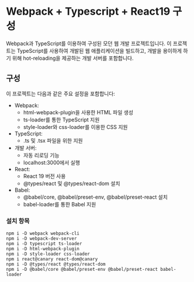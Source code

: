 # Webpack + Typescript + React19 구성

Webpack과 TypeScript를 이용하여 구성된 모던 웹 개발 프로젝트입니다. 이 프로젝트는 TypeScript를 사용하여 개발된 웹 애플리케이션을 빌드하고, 개발을 용이하게 하기 위해 hot-reloading을 제공하는 개발 서버를 포함합니다.

## 구성

이 프로젝트는 다음과 같은 주요 설정을 포함합니다:

- Webpack:
  - html-webpack-plugin을 사용한 HTML 파일 생성
  - ts-loader를 통한 TypeScript 지원
  - style-loader와 css-loader를 이용한 CSS 지원
- TypeScript:
  - .ts 및 .tsx 파일을 위한 지원
- 개발 서버:
  - 자동 리로딩 기능
  - localhost:3000에서 실행
- React:
  - React 19 버전 사용
  - @types/react 및 @types/react-dom 설치
- Babel:
  - @babel/core, @babel/preset-env, @babel/preset-react 설치
  - babel-loader를 통한 Babel 지원

### 설치 항목

```
npm i -D webpack webpack-cli
npm i -D webpack-dev-server
npm i -D typescript ts-loader
npm i -D html-webpack-plugin
npm i -D style-loader css-loader
npm i react@canary react-dom@canary
npm i -D @types/react @types/react-dom
npm i -D @babel/core @babel/preset-env @babel/preset-react babel-loader
```
